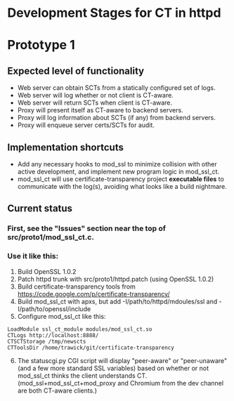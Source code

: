 Development Stages for CT in httpd
==================================

# Prototype 1

## Expected level of functionality

* Web server can obtain SCTs from a statically configured set of logs.
* Web server will log whether or not client is CT-aware.
* Web server will return SCTs when client is CT-aware.
* Proxy will present itself as CT-aware to backend servers.
* Proxy will log information about SCTs (if any) from backend servers.
* Proxy will enqueue server certs/SCTs for audit.

## Implementation shortcuts

* Add any necessary hooks to mod\_ssl to minimize collision with other
active development, and implement new program logic in mod\_ssl\_ct.
* mod\_ssl\_ct will use certificate-transparency project **executable
files** to communicate with the log(s), avoiding
what looks like a build nightmare.

## Current status

### First, see the "Issues" section near the top of src/proto1/mod_ssl_ct.c.
### Use it like this:

1. Build OpenSSL 1.0.2
2. Patch httpd trunk with src/proto1/httpd.patch (using OpenSSL 1.0.2)
3. Build certificate-transparency tools from https://code.google.com/p/certificate-transparency/
4. Build mod\_ssl\_ct with apxs, but add -I/path/to/httpd/mdoules/ssl and -I/path/to/openssl/include
5. Configure mod\_ssl\_ct like this:
```
LoadModule ssl_ct_module modules/mod_ssl_ct.so
CTLogs http://localhost:8888/
CTSCTStorage /tmp/newscts
CTToolsDir /home/trawick/git/certificate-transparency
```
6. The statuscgi.py CGI script will display "peer-aware" or "peer-unaware" (and a few more standard SSL variables) based on whether or not mod\_ssl\_ct thinks the client understands CT.  (mod\_ssl+mod\_ssl\_ct+mod\_proxy and Chromium from the dev channel are both CT-aware clients.)
